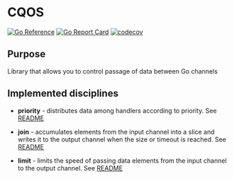 # CQOS

[![Go Reference](https://pkg.go.dev/badge/github.com/akramarenkov/cqos.svg)](https://pkg.go.dev/github.com/akramarenkov/cqos)
[![Go Report Card](https://goreportcard.com/badge/github.com/akramarenkov/cqos)](https://goreportcard.com/report/github.com/akramarenkov/cqos)
[![codecov](https://codecov.io/gh/akramarenkov/cqos/branch/master/graph/badge.svg?token=2E4F42B30C)](https://codecov.io/gh/akramarenkov/cqos)

## Purpose

Library that allows you to control passage of data between Go channels

## Implemented disciplines

* **priority** - distributes data among handlers according to priority. See [README](./priority/README.md)

* **join** - accumulates elements from the input channel into a slice and writes it to the output channel when the size or timeout is reached. See [README](./join/README.md)

* **limit** - limits the speed of passing data elements from the input channel to the output channel. See [README](./limit/README.md)
